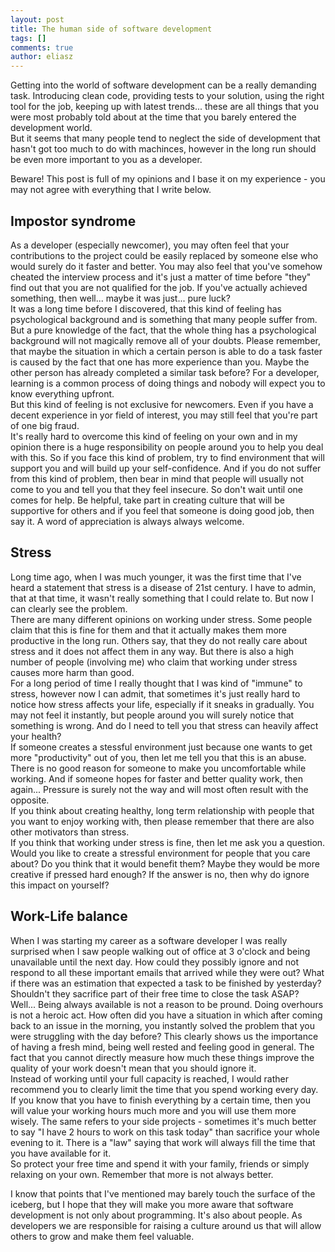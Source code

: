 ```yaml
---
layout: post
title: The human side of software development
tags: []
comments: true
author: eliasz
---
```


Getting into the world of software development can be a really demanding task. Introducing clean code, providing tests to your solution, using the right tool for the job, keeping up with latest trends... these are all things that you were most probably told about at the time that you barely entered the development world.  
But it seems that many people tend to neglect the side of development that hasn't got too much to do with machinces, however in the long run should be even more important to you as a developer.   

Beware! This post is full of my opinions and I base it on my experience - you may not agree with everything that I write below.  


## Impostor syndrome  
As a developer (especially newcomer), you may often feel that your contributions to the project could be easily replaced by someone else who would surely do it faster and better. You may also feel that you've somehow cheated the interview process and it's just a matter of time before "they" find out that you are not qualified for the job. If you've actually achieved something, then well... maybe it was just... pure luck?  
It was a long time before I discovered, that this kind of feeling has psychological background and is something that many people suffer from. But a pure knowledge of the fact, that the whole thing has a psychological background will not magically remove all of your doubts. Please remember, that maybe the situation in which a certain person is able to do a task faster is caused by the fact that one has more experience than you. Maybe the other person has already completed a similar task before? For a developer, learning is a common process of doing things and nobody will expect you to know everything upfront.  
But this kind of feeling is not exclusive for newcomers. Even if you have a decent experience in yor field of interest, you may still feel that you're part of one big fraud.   
It's really hard to overcome this kind of feeling on your own and in my opinion there is a huge responsibility on people around you to help you deal with this. So if you face this kind of problem, try to find environment that will support you and will build up your self-confidence. And if you do not suffer from this kind of problem, then bear in mind that people will usually not come to you and tell you that they feel insecure. So don't wait until one comes for help. Be helpful, take part in creating culture that will be supportive for others and if you feel that someone is doing good job, then say it. A word of appreciation is always always welcome.  

## Stress  
Long time ago, when I was much younger, it was the first time that I've heard a statement that stress is a disease of 21st century. I have to admin, that at that time, it wasn't really something that I could relate to. But now I can clearly see the problem.  
There are many different opinions on working under stress. Some people claim that this is fine for them and that it actually makes them more productive in the long run. Others say, that they do not really care about stress and it does not affect them in any way. But there is also a high number of people (involving me) who claim that working under stress causes more harm than good.   
For a long period of time I really thought that I was kind of "immune" to stress, however now I can admit, that sometimes it's just really hard to notice how stress affects your life, especially if it sneaks in gradually. You may not feel it instantly, but people around you will surely notice that something is wrong. And do I need to tell you that stress can heavily affect your health?  
If someone creates a stessful environment just because one wants to get more "productivity" out of you, then let me tell you that this is an abuse. There is no good reason for someone to make you uncomfortable while working. And if someone hopes for faster and better quality work, then again... Pressure is surely not the way and will most often result with the opposite.  
If you think about creating healthy, long term relationship with people that you want to enjoy working with, then please remember that there are also other motivators than stress.  
If you think that working under stress is fine, then let me ask you a question. Would you like to create a stressful environment for people that you care about? Do you think that it would benefit them? Maybe they would be more creative if pressed hard enough? If the answer is no, then why do ignore this impact on yourself?

## Work-Life balance  
When I was starting my career as a software developer I was really surprised when I saw people walking out of office at 3 o'clock and being unavailable until the next day. How could they possibly ignore and not respond to all these important emails that arrived while they were out? What if there was an estimation that expected a task to be finished by yesterday? Shouldn't they sacrifice part of their free time to close the task ASAP?  
Well... Being always available is not a reason to be pround. Doing overhours is not a heroic act. How often did you have a situation in which after coming back to an issue in the morning, you instantly solved the problem that you were struggling with the day before? This clearly shows us the importance of having a fresh mind, being well rested and feeling good in general. The fact that you cannot directly measure how much these things improve the quality of your work doesn't mean that you should ignore it.  
Instead of working until your full capacity is reached, I would rather recommend you to clearly limit the time that you spend working every day. If you know that you have to finish everything by a certain time, then you will value your working hours much more and you will use them more wisely. The same refers to your side projects - sometimes it's much better to say "I have 2 hours to work on this task today" than sacrifice your whole evening to it. There is a "law" saying that work will always fill the time that you have available for it.  
So protect your free time and spend it with your family, friends or simply relaxing on your own. Remember that more is not always better.


I know that points that I've mentioned may barely touch the surface of the iceberg, but I hope that they will make you more aware that software development is not only about programming. It's also about people. As developers we are responsible for raising a culture around us that will allow others to grow and make them feel valuable.